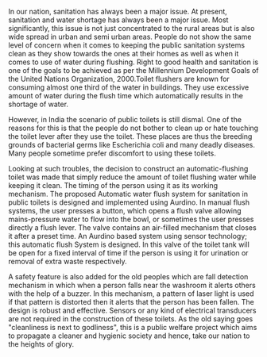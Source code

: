 In our nation, sanitation has always been a major issue. At present, sanitation and water 
shortage has always been a major issue. Most significantly, this issue is not just 
concentrated to the rural areas but is also wide spread in urban and semi urban areas. 
People do not show the same level of concern when it comes to keeping the public 
sanitation systems clean as they show towards the ones at their homes as well as when it 
comes to use of water during flushing. Right to good health and sanitation is one of the 
goals to be achieved as per the Millennium Development Goals of the United Nations 
Organization, 2000.Toilet flushers are known for consuming almost one third of the 
water in buildings. They use excessive amount of water during the flush time which 
automatically results in the shortage of water. 

However, in India the scenario of public toilets is still dismal. One of the reasons for this 
is that the people do not bother to clean up or hate touching the toilet lever after they use 
the toilet. These places are thus the breeding grounds of bacterial germs like Escherichia 
coli and many deadly diseases. Many people sometime prefer discomfort to using these 
toilets. 

Looking at such troubles, the decision to construct an automatic-flushing toilet was made 
that simply reduce the amount of toilet flushing water while keeping it clean. The timing 
of the person using it as its working mechanism. The proposed Automatic water flush 
system for sanitation in public toilets is designed and implemented using Aurdino. In 
manual flush systems, the user presses a button, which opens a flush valve allowing 
mains-pressure water to flow into the bowl, or sometimes the user presses directly a flush 
lever. The valve contains an air-filled mechanism that closes it after a preset time. An 
Aurdino based system using sensor technology; this automatic flush System is designed. 
In this valve of the toilet tank will be open for a fixed interval of time if the person is 
using it for urination or removal of extra waste respectively.


A safety feature is also added for the old peoples which are fall detection mechanism in which 
when a person falls near the washroom it alerts others with the help of a buzzer. In this 
mechanism, a pattern of laser light is used if that pattern is distorted then it alerts that the person 
has been fallen. 
The design is robust and effective. Sensors or any kind of electrical transducers are not required 
in the construction of these toilets. As the old saying goes "cleanliness is next to godliness", this 
is a public welfare project which aims to propagate a cleaner and hygienic society and hence, 
take our nation to the heights of glory. 
